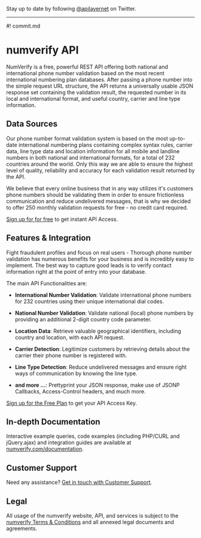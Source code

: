 Stay up to date by following [@apilayernet](https://twitter.com/apilayernet) on Twitter.
_________
#! commit.md

# numverify API

NumVerify is a free, powerful REST API offering both national and international phone number validation based on the most recent international numbering plan databases. After passing a phone number into the simple request URL structure, the API returns a universally usable JSON response set containing the validation result, the requested number in its local and international format, and useful country, carrier and line type information.

## Data Sources

Our phone number format validation system is based on the most up-to-date international numbering plans containing complex syntax rules, carrier data, line type data and location information for all mobile and landline numbers in both national and international formats, for a total of 232 countries around the world. Only this way we are able to ensure the highest level of quality, reliability and accuracy for each validation result returned by the API.

We believe that every online business that in any way utilizes it's customers phone numbers should be validating them in order to ensure frictionless communication and reduce undelivered messages, that is why we decided to offer 250 monthly validation requests for free - no credit card required. 

[Sign up for for free](https://numverify.com/product) to get instant API Access.

## Features & Integration

Fight fraudulent profiles and focus on real users - Thorough phone number validation has numerous benefits for your business and is incredibly easy to implement. The best way to capture good leads is to verify contact information right at the point of entry into your database.

The main API Functionalities are:

* **International Number Validation**:
Validate international phone numbers for 232 countries using their unique international dial codes.

* **National Number Validation**:
Validate national (local) phone numbers by providing an additional 2-digit country code parameter.

* **Location Data**:
Retrieve valuable geographical identifiers, including country and location, with each API request.

* **Carrier Detection**:
Legitimize customers by retrieving details about the carrier their phone number is registered with.

* **Line Type Detection**:
Reduce undelivered messages and ensure right ways of communication by knowing the line type.

* **and more ...**:
Prettyprint your JSON response, make use of JSONP Callbacks, Access-Control headers, and much more.

[Sign up for the Free Plan](https://numverify.com/product) to get your API Access Key.

## In-depth Documentation

Interactive example queries, code examples (including PHP/CURL and jQuery.ajax) and integration guides are available at [numverify.com/documentation](https://numverify.com/documentation).

## Customer Support
Need any assistance? [Get in touch with Customer Support](mailto:support@apilayer.com?subject=[numverify]).

## Legal

All usage of the numverify website, API, and services is subject to the [numverify Terms & Conditions](https://numverify.com/terms) and all annexed legal documents and agreements.
